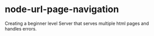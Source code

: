# node-url-page-navigation
Creating a beginner level Server that serves multiple html pages and handles errors.
